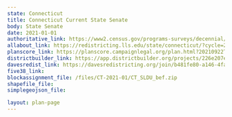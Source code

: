 ```yaml
---
state: Connecticut
title: Connecticut Current State Senate
body: State Senate
date: 2021-01-01
authoritative_link: https://www2.census.gov/programs-surveys/decennial/2020/data/01-Redistricting_File--PL_94-171/
allabout_link: https://redistricting.lls.edu/state/connecticut/?cycle=2020&level=Congress&startdate=
planscore_link: https://planscore.campaignlegal.org/plan.html?20210922T202609.601800275Z
districtbuilder_link: https://app.districtbuilder.org/projects/226e207e-e7ca-416f-8151-d5fc889aba0c
davesredist_link: https://davesredistricting.org/join/b481fe80-a146-4faf-97f6-e77722aa02d0
five38_link:
blockassignment_file: /files/CT-2021-01/CT_SLDU_bef.zip
shapefile_file:
simplegeojson_file:

layout: plan-page
---
```

